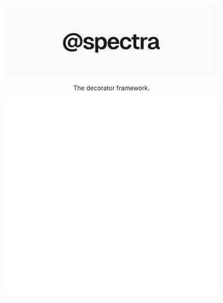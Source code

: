 <div align=center>
  <img src=assets/banner.svg width=480 />
</div>

<p align=center>The decorator framework.</p>

<div align=center>
  <img src=assets/codeblock.svg width=480 />
</div>
